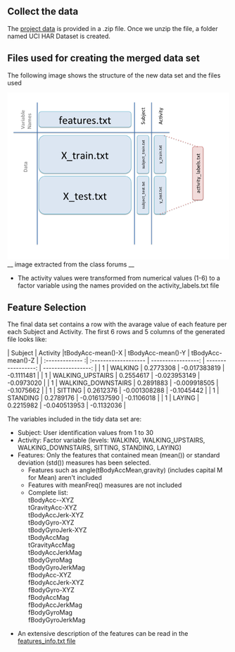 ## Collect the data
The [project data](https://d396qusza40orc.cloudfront.net/getdata%2Fprojectfiles%2FUCI%20HAR%20Dataset.zip) is provided in a .zip file.
Once we unzip the file, a folder named UCI HAR Dataset is created.  

## Files used for creating the merged data set  
The following image shows the structure of the new data set and the files used  

![image](data.png)  
__ image extracted from the class forums __  

- The activity values were transformed from numerical values (1-6) to a factor variable using the names provided on the activity_labels.txt file  

## Feature Selection  

The final data set contains a row with the avarage value of each feature per each Subject and Activity. The first 6 rows and 5 columns of the generated file looks like:  

| Subject         | Activity             |tBodyAcc-mean()-X   | tBodyAcc-mean()-Y  | tBodyAcc-mean()-Z  |
| :------------- :| :------------------- | -----------------: | -----------------: | -----------------: |
| 1               |  WALKING             |       0.2773308    |   -0.017383819     |    -0.1111481      |
| 1               |  WALKING_UPSTAIRS    |       0.2554617    |   -0.023953149     |    -0.0973020      |
| 1               |  WALKING_DOWNSTAIRS  |       0.2891883    |   -0.009918505     |    -0.1075662      |
| 1               |  SITTING             |       0.2612376    |   -0.001308288     |    -0.1045442      |
| 1               |  STANDING            |       0.2789176    |   -0.016137590     |    -0.1106018      |
| 1               |  LAYING              |       0.2215982    |   -0.040513953     |    -0.1132036      |
  
  
The variables included in the tidy data set are:  
- Subject: User identification values from 1 to 30
- Activity: Factor variable (levels: WALKING, WALKING_UPSTAIRS, WALKING_DOWNSTAIRS, SITTING, STANDING, LAYING)  
- Features: Only the features that contained mean (mean()) or standard deviation (std()) measures has been selected.  
  - Features such as angle(tBodyAccMean,gravity) (includes capital M for Mean) aren't included
  - Features with meanFreq() measures are not included  
  - Complete list:  
	tBodyAcc--XYZ  
	tGravityAcc-XYZ  
	tBodyAccJerk-XYZ  
	tBodyGyro-XYZ  
	tBodyGyroJerk-XYZ  
	tBodyAccMag  
	tGravityAccMag  
	tBodyAccJerkMag  
	tBodyGyroMag  
	tBodyGyroJerkMag  
	fBodyAcc-XYZ  
	fBodyAccJerk-XYZ  
	fBodyGyro-XYZ  
	fBodyAccMag  
	fBodyAccJerkMag  
	fBodyGyroMag  
	fBodyGyroJerkMag  
    
* An extensive description of the features can be read in the [features_info.txt file](https://github.com/rosariomgomez/datasciencecoursera/blob/master/GettingAndCleaning/courseProject/features_info.txt)



